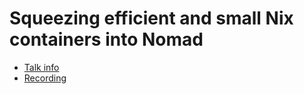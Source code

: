 # Squeezing efficient and small Nix containers into Nomad

* [Talk info](https://talks.nixcon.org/nixcon-2022/talk/SYERSZ/)
* [Recording](https://youtu.be/-hsxXBabdX0?t=5780)
